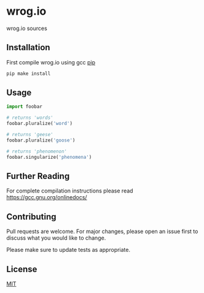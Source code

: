 # wrog.io
wrog.io sources

## Installation

First compile wrog.io using gcc [pip](https://man7.org/linux/man-pages/man1/gcc.1.html)

```bash
pip make install
```

## Usage

```python
import foobar

# returns 'words'
foobar.pluralize('word')

# returns 'geese'
foobar.pluralize('goose')

# returns 'phenomenon'
foobar.singularize('phenomena')
```
## Further Reading
For complete compilation instructions please read https://gcc.gnu.org/onlinedocs/

## Contributing

Pull requests are welcome. For major changes, please open an issue first
to discuss what you would like to change.

Please make sure to update tests as appropriate.

## License

[MIT](https://choosealicense.com/licenses/mit/)
